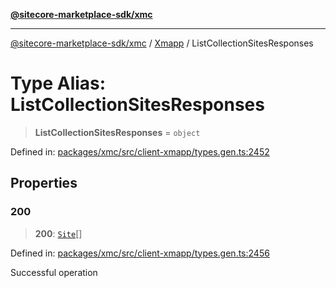 [**@sitecore-marketplace-sdk/xmc**](../../../../README.md)

***

[@sitecore-marketplace-sdk/xmc](../../../../README.md) / [Xmapp](../README.md) / ListCollectionSitesResponses

# Type Alias: ListCollectionSitesResponses

> **ListCollectionSitesResponses** = `object`

Defined in: [packages/xmc/src/client-xmapp/types.gen.ts:2452](https://github.com/Sitecore/marketplace-sdk/blob/e3ec55ede335ad59ac5875d32f0d68c50e7bc899/packages/xmc/src/client-xmapp/types.gen.ts#L2452)

## Properties

### 200

> **200**: [`Site`](Site.md)[]

Defined in: [packages/xmc/src/client-xmapp/types.gen.ts:2456](https://github.com/Sitecore/marketplace-sdk/blob/e3ec55ede335ad59ac5875d32f0d68c50e7bc899/packages/xmc/src/client-xmapp/types.gen.ts#L2456)

Successful operation
